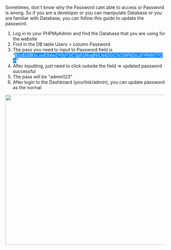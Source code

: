 <p>Sometimes, don't know why the Password cant able to access or Password is wrong. So if you are a developer or you can manipulate Database or you are familiar with Database, you can follow this guide to update the password.</p>
<ol>
<li>Log in to your PHPMyAdmin and find the Database that you are using for the website</li>
<li>Find in the DB table Users &gt; column Password</li>
<li>The pass you need to input to Password field is "<span style="color: #ffffff; font-family: Helvetica, Arial, sans-serif; font-size: 14px; white-space: pre-wrap; background-color: #0084ff;">$2y$10$Gs.soE9Xw2Y0yYSCSph1RuqlN/LN4ZGC/V23iP82sLd/YRi6tYTOm</span>"&nbsp;</li>
<li>After inputting, just need to click outside the field =&gt; updated password successful</li>
<li>The pass will be "admin123"</li>
<li>After login to the Dashboard (yourlink/admin), you can update password as the normal</li>
</ol>
<p><a href="/uploads/0000/1/2021/01/08/changepass.png"><img src="/assets/images/641657558f0c14c230149abe78571cf4.png" alt="" width="1297" height="472" /></a></p>